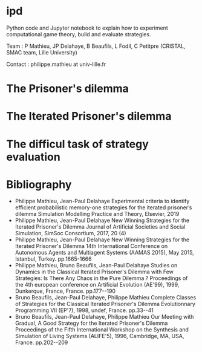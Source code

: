 # ipd

Python code and Jupyter notebook to explain how to experiment computational game theory, build and evaluate strategies.

Team : P Mathieu, JP Delahaye, B Beaufils, L Fodil, C Petitpre  (CRISTAL, SMAC team, Lille University)

Contact : philippe.mathieu at univ-lille.fr

# The Prisoner's dilemma
# The Iterated Prisoner's dilemma
# The difficul task of strategy evaluation
# Bibliography

- Philippe Mathieu, Jean-Paul Delahaye Experimental criteria to identify efficient probabilistic memory-one strategies for the iterated prisoner’s dilemma
Simulation Modelling Practice and Theory, Elsevier, 2019
- Philippe Mathieu, Jean-Paul Delahaye New Winning Strategies for the Iterated Prisoner's Dilemma
Journal of Artificial Societies and Social Simulation, SimSoc Consortium, 2017, 20 (4)
- Philippe Mathieu, Jean-Paul Delahaye New Winning Strategies for the Iterated Prisoner's Dilemma
14th International Conference on Autonomous Agents and Multiagent Systems (AAMAS 2015), May 2015, Istanbul, Turkey. pp.1665-1666
- Philippe Mathieu, Bruno Beaufils, Jean-Paul Delahaye Studies on Dynamics in the Classical Iterated Prisoner's Dilemma with Few Strategies: Is There Any Chaos in the Pure Dilemma ?
Proceedings of the 4th european conference on Artificial Evolution (AE'99), 1999, Dunkerque, France, France. pp.177--190
- Bruno Beaufils, Jean-Paul Delahaye, Philippe Mathieu Complete Classes of Strategies for the Classical Iterated Prisoner's Dilemma
Evolutionnary Programming VII (EP'7), 1998, undef, France. pp.33--41
- Bruno Beaufils, Jean-Paul Delahaye, Philippe Mathieu Our Meeting with Gradual, A Good Strategy for the Iterated Prisoner's Dilemma
Proceedings of the Fifth International Workshop on the Synthesis and Simulation of Living Systems (ALIFE'5), 1996, Cambridge, MA, USA, France. pp.202--209

